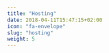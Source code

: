 ```yaml
---
title: "Hosting"
date: 2018-04-11T15:47:15+02:00
icon: "fa-envelope"
slug: "hosting"
weight: 5
---
```


